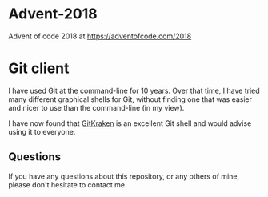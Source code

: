 # Advent-2018

Advent of code 2018 at https://adventofcode.com/2018

# Git client

I have used Git at the command-line for 10 years. Over that time, 
I have tried many different graphical shells for Git, without finding one 
that was easier and nicer to use than the command-line (in my view).

I have now found that [GitKraken](https://www.gitkraken.com) is an excellent
Git shell and would advise using it to everyone.

## Questions

If you have any questions about this repository, or any others of mine, please
don't hesitate to contact me.
